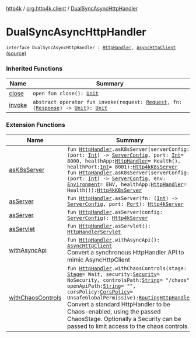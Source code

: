 [http4k](../index.md) / [org.http4k.client](index.md) / [DualSyncAsyncHttpHandler](./-dual-sync-async-http-handler.md)

# DualSyncAsyncHttpHandler

`interface DualSyncAsyncHttpHandler : `[`HttpHandler`](../org.http4k.core/-http-handler.md)`, `[`AsyncHttpClient`](-async-http-client/index.md) [(source)](https://github.com/http4k/http4k/blob/master/http4k-core/src/main/kotlin/org/http4k/client/ext.kt#L14)

### Inherited Functions

| Name | Summary |
|---|---|
| [close](-async-http-client/close.md) | `open fun close(): `[`Unit`](https://kotlinlang.org/api/latest/jvm/stdlib/kotlin/-unit/index.html) |
| [invoke](-async-http-client/invoke.md) | `abstract operator fun invoke(request: `[`Request`](../org.http4k.core/-request/index.md)`, fn: (`[`Response`](../org.http4k.core/-response/index.md)`) -> `[`Unit`](https://kotlinlang.org/api/latest/jvm/stdlib/kotlin/-unit/index.html)`): `[`Unit`](https://kotlinlang.org/api/latest/jvm/stdlib/kotlin/-unit/index.html) |

### Extension Functions

| Name | Summary |
|---|---|
| [asK8sServer](../org.http4k.cloudnative/kotlin.-function1/as-k8s-server.md) | `fun `[`HttpHandler`](../org.http4k.core/-http-handler.md)`.asK8sServer(serverConfig: (port: `[`Int`](https://kotlinlang.org/api/latest/jvm/stdlib/kotlin/-int/index.html)`) -> `[`ServerConfig`](../org.http4k.server/-server-config/index.md)`, port: `[`Int`](https://kotlinlang.org/api/latest/jvm/stdlib/kotlin/-int/index.html)` = 8000, healthApp: `[`HttpHandler`](../org.http4k.core/-http-handler.md)` = Health(), healthPort: `[`Int`](https://kotlinlang.org/api/latest/jvm/stdlib/kotlin/-int/index.html)` = 8001): `[`Http4kK8sServer`](../org.http4k.cloudnative/-http4k-k8s-server/index.md)<br>`fun `[`HttpHandler`](../org.http4k.core/-http-handler.md)`.asK8sServer(serverConfig: (port: `[`Int`](https://kotlinlang.org/api/latest/jvm/stdlib/kotlin/-int/index.html)`) -> `[`ServerConfig`](../org.http4k.server/-server-config/index.md)`, env: `[`Environment`](../org.http4k.cloudnative.env/-environment/index.md)` = ENV, healthApp: `[`HttpHandler`](../org.http4k.core/-http-handler.md)` = Health()): `[`Http4kK8sServer`](../org.http4k.cloudnative/-http4k-k8s-server/index.md) |
| [asServer](../org.http4k.core/kotlin.-function1/as-server.md) | `fun `[`HttpHandler`](../org.http4k.core/-http-handler.md)`.asServer(fn: (`[`Int`](https://kotlinlang.org/api/latest/jvm/stdlib/kotlin/-int/index.html)`) -> `[`ServerConfig`](../org.http4k.server/-server-config/index.md)`, port: `[`Port`](../org.http4k.cloudnative.env/-port/index.md)`): `[`Http4kServer`](../org.http4k.server/-http4k-server/index.md) |
| [asServer](../org.http4k.server/kotlin.-function1/as-server.md) | `fun `[`HttpHandler`](../org.http4k.core/-http-handler.md)`.asServer(config: `[`ServerConfig`](../org.http4k.server/-server-config/index.md)`): `[`Http4kServer`](../org.http4k.server/-http4k-server/index.md) |
| [asServlet](../org.http4k.servlet/kotlin.-function1/as-servlet.md) | `fun `[`HttpHandler`](../org.http4k.core/-http-handler.md)`.asServlet(): `[`HttpHandlerServlet`](../org.http4k.servlet/-http-handler-servlet/index.md) |
| [withAsyncApi](kotlin.-function1/with-async-api.md) | `fun `[`HttpHandler`](../org.http4k.core/-http-handler.md)`.withAsyncApi(): `[`AsyncHttpClient`](-async-http-client/index.md)<br>Convert a synchronous HttpHandler API to mimic AsyncHttpClient |
| [withChaosControls](../org.http4k.chaos/kotlin.-function1/with-chaos-controls.md) | `fun `[`HttpHandler`](../org.http4k.core/-http-handler.md)`.withChaosControls(stage: `[`Stage`](../org.http4k.chaos/-stage.md)` = Wait, security: `[`Security`](../org.http4k.contract/-security/index.md)` = NoSecurity, controlsPath: `[`String`](https://kotlinlang.org/api/latest/jvm/stdlib/kotlin/-string/index.html)` = "/chaos", openApiPath: `[`String`](https://kotlinlang.org/api/latest/jvm/stdlib/kotlin/-string/index.html)` = "", corsPolicy: `[`CorsPolicy`](../org.http4k.filter/-cors-policy/index.md)` = UnsafeGlobalPermissive): `[`RoutingHttpHandler`](../org.http4k.routing/-routing-http-handler/index.md)<br>Convert a standard HttpHandler to be Chaos-enabled, using the passed ChaosStage. Optionally a Security can be passed to limit access to the chaos controls. |
